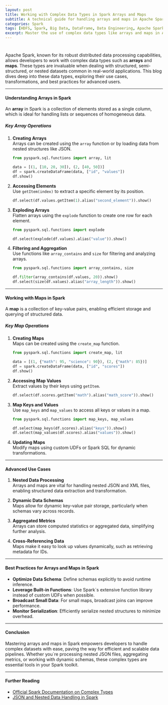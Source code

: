 ```yaml
---
layout: post
title: Working with Complex Data Types in Spark Arrays and Maps
subtitle: A technical guide for handling arrays and maps in Apache Spark for intermediate and advanced users
categories: Spark
tags: [HDFS, Spark, Big Data, DataFrame, Data Engineering, Apache Spark]
excerpt: Master the use of complex data types like arrays and maps in Apache Spark to efficiently process nested and structured data.
---
```


#

Apache Spark, known for its robust distributed data processing capabilities, allows developers to work with complex data types such as **arrays** and **maps**. These types are invaluable when dealing with structured, semi-structured, or nested datasets common in real-world applications. This blog dives deep into these data types, exploring their use cases, transformations, and best practices for advanced users.

---

#### Understanding Arrays in Spark

An **array** in Spark is a collection of elements stored as a single column, which is ideal for handling lists or sequences of homogeneous data.

##### Key Array Operations

1. **Creating Arrays**  
   Arrays can be created using the `array` function or by loading data from nested structures like JSON.

   ```python  
   from pyspark.sql.functions import array, lit

   data = [(1, [10, 20, 30]), (2, [40, 50])]  
   df = spark.createDataFrame(data, ["id", "values"])  
   df.show()  
   ```

2. **Accessing Elements**  
   Use `getItem(index)` to extract a specific element by its position.

   ```python  
   df.select(df.values.getItem(1).alias("second_element")).show()  
   ```

3. **Exploding Arrays**  
   Flatten arrays using the `explode` function to create one row for each element.

   ```python  
   from pyspark.sql.functions import explode

   df.select(explode(df.values).alias("value")).show()  
   ```

4. **Filtering and Aggregation**  
   Use functions like `array_contains` and `size` for filtering and analyzing arrays.

   ```python  
   from pyspark.sql.functions import array_contains, size

   df.filter(array_contains(df.values, 20)).show()  
   df.select(size(df.values).alias("array_length")).show()  
   ```

---

#### Working with Maps in Spark

A **map** is a collection of key-value pairs, enabling efficient storage and querying of structured data.

##### Key Map Operations

1. **Creating Maps**  
   Maps can be created using the `create_map` function.

   ```python  
   from pyspark.sql.functions import create_map, lit

   data = [(1, {"math": 95, "science": 90}), (2, {"math": 85})]  
   df = spark.createDataFrame(data, ["id", "scores"])  
   df.show()  
   ```

2. **Accessing Map Values**  
   Extract values by their keys using `getItem`.

   ```python  
   df.select(df.scores.getItem("math").alias("math_score")).show()  
   ```

3. **Map Keys and Values**  
   Use `map_keys` and `map_values` to access all keys or values in a map.

   ```python  
   from pyspark.sql.functions import map_keys, map_values

   df.select(map_keys(df.scores).alias("keys")).show()  
   df.select(map_values(df.scores).alias("values")).show()  
   ```

4. **Updating Maps**  
   Modify maps using custom UDFs or Spark SQL for dynamic transformations.

---

#### Advanced Use Cases

1. **Nested Data Processing**  
   Arrays and maps are vital for handling nested JSON and XML files, enabling structured data extraction and transformation.

2. **Dynamic Data Schemas**  
   Maps allow for dynamic key-value pair storage, particularly when schemas vary across records.

3. **Aggregated Metrics**  
   Arrays can store computed statistics or aggregated data, simplifying further analysis.

4. **Cross-Referencing Data**  
   Maps make it easy to look up values dynamically, such as retrieving metadata for IDs.

---

#### Best Practices for Arrays and Maps in Spark

- **Optimize Data Schema**: Define schemas explicitly to avoid runtime inference.
- **Leverage Built-in Functions**: Use Spark`s extensive function library instead of custom UDFs when possible.
- **Broadcast Small Data**: For small maps, broadcast joins can improve performance.
- **Monitor Serialization**: Efficiently serialize nested structures to minimize overhead.

---

#### Conclusion

Mastering arrays and maps in Spark empowers developers to handle complex datasets with ease, paving the way for efficient and scalable data pipelines. Whether you`re processing nested JSON files, aggregating metrics, or working with dynamic schemas, these complex types are essential tools in your Spark toolkit.

---

#### Further Reading

- [Official Spark Documentation on Complex Types](https://spark.apache.org/docs/latest/sql-ref-datatypes.html)
- [JSON and Nested Data Handling in Spark](https://spark.apache.org/docs/latest/sql-data-sources-json.html)  
